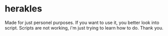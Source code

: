 # herakles
Made for just personel purposes.
If you want to use it, you better look into script.
Scripts are not working, i'm just trying to learn how to do.
Thank you.
